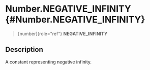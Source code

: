 Number.NEGATIVE\_INFINITY {#Number.NEGATIVE_INFINITY}
=========================

> [number]{role="ref"} **NEGATIVE\_INFINITY**

Description
-----------

A constant representing negative infinity.

